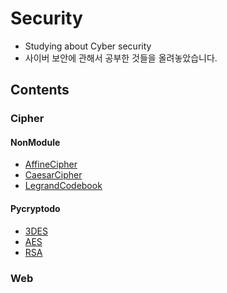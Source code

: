 # Security
- Studying about Cyber security
- 사이버 보안에 관해서 공부한 것들을 올려놓았습니다.

## Contents
### Cipher
#### NonModule
- [AffineCipher](https://github.com/ryujm1828/Security/tree/main/Cipher/AffineCipher)
- [CaesarCipher](https://github.com/ryujm1828/Security/tree/main/Cipher/CaesarCipher)
- [LegrandCodebook](https://github.com/ryujm1828/Security/tree/main/Cipher/LegrandCodebook)
#### Pycryptodo
- [3DES](https://github.com/ryujm1828/Security/tree/main/Cipher/Pycrypto/3DES)
- [AES](https://github.com/ryujm1828/Security/tree/main/Cipher/Pycrypto/AES)
- [RSA](https://github.com/ryujm1828/Security/tree/main/Cipher/Pycrypto/RSA)

### Web
